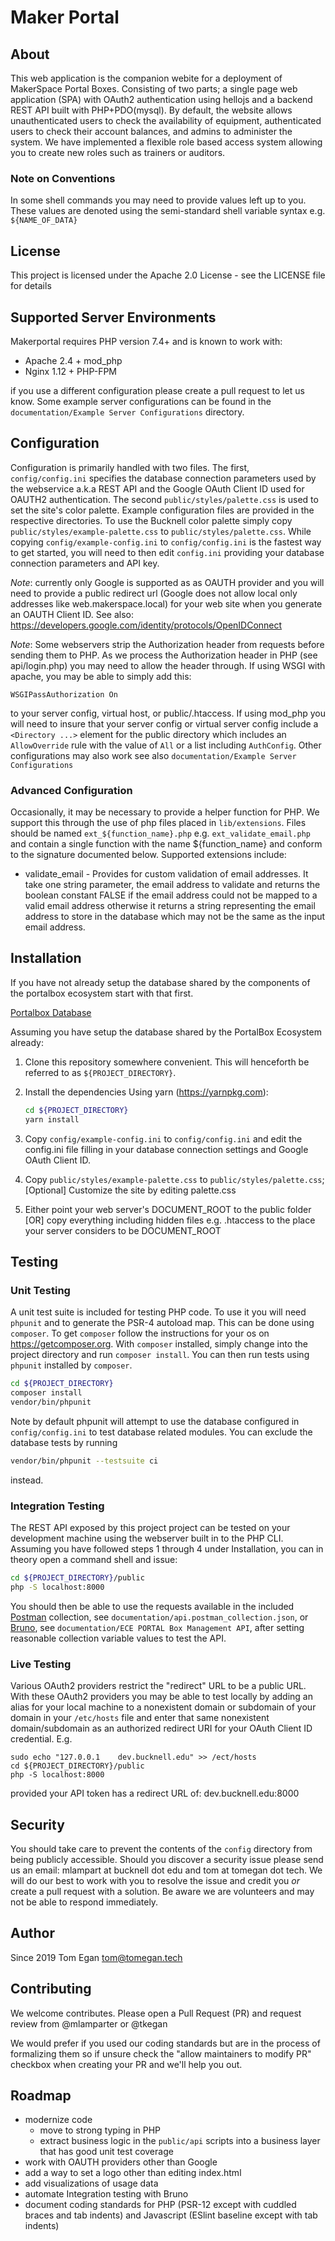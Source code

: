 # Maker Portal

## About

This web application is the companion webite for a deployment of MakerSpace Portal Boxes. Consisting of two parts; a single page web application (SPA) with OAuth2 authentication using hellojs and a backend REST API built with PHP+PDO(mysql). By default, the website allows unauthenticated users to check the availability of equipment, authenticated users to check their account balances, and admins to administer the system. We have implemented a flexible role based access system allowing you to create new roles such as trainers or auditors.

### Note on Conventions

In some shell commands you may need to provide values left up to you. These values are denoted using the semi-standard shell variable syntax e.g. `${NAME_OF_DATA}`

## License

This project is licensed under the Apache 2.0 License - see the LICENSE file for details

## Supported Server Environments

Makerportal requires PHP version 7.4+ and is known to work with:

 - Apache 2.4 + mod_php
 - Nginx 1.12 + PHP-FPM

if you use a different configuration please create a pull request to let us know. Some example server configurations can be found in the `documentation/Example Server Configurations` directory.

## Configuration

Configuration is primarily handled with two files. The first, `config/config.ini` specifies the database connection parameters used by the webservice a.k.a REST API and the Google OAuth Client ID used for OAUTH2 authentication. The second `public/styles/palette.css` is used to set the site's color palette. Example configuration files are provided in the respective directories. To use the Bucknell color palette simply copy `public/styles/example-palette.css` to `public/styles/palette.css`. While copying `config/example-config.ini` to `config/config.ini` is the fastest way to get started, you will need to then edit `config.ini` providing your database connection parameters and API key.

*Note*: currently only Google is supported as as OAUTH provider and you will need to provide a public redirect url (Google does not allow local only addresses like web.makerspace.local) for your web site when you generate an OAUTH Client ID. See also: https://developers.google.com/identity/protocols/OpenIDConnect

*Note*: Some webservers strip the Authorization header from requests before sending them to PHP. As we process the Authorization header in PHP (see api/login.php) you may need to allow the header through. If using WSGI with apache, you may be able to simply add this:

`WSGIPassAuthorization On`

to your server config, virtual host, or public/.htaccess. If using mod_php you will need to insure that your server config or virtual server config include a `<Directory ...>` element for the public directory which includes an `AllowOverride` rule with the value of `All` or a list including `AuthConfig`. Other configurations may also work see also `documentation/Example Server Configurations`

### Advanced Configuration

Occasionally, it may be necessary to provide a helper function for PHP. We support this through the use of php files placed in `lib/extensions`. Files should be named `ext_${function_name}.php` e.g. `ext_validate_email.php` and contain a single function with the name ${function_name} and conform to the signature documented below. Supported extensions include:

- validate_email - Provides for custom validation of email addresses. It take one string parameter, the email address to validate and returns the boolean constant FALSE if the email address could not be mapped to a valid email address otherwise it returns a string representing the email address to store in the database which may not be the same as the input email address.

## Installation

If you have not already setup the database shared by the components of the portalbox ecosystem start with that first.

[Portalbox Database](https://github.com/Bucknell-ECE/PortalBox-database)

Assuming you have setup the database shared by the PortalBox Ecosystem already:

1) Clone this repository somewhere convenient. This will henceforth be referred to as `${PROJECT_DIRECTORY}`.
2) Install the dependencies
	Using yarn (https://yarnpkg.com):

	```sh
	cd ${PROJECT_DIRECTORY}
	yarn install
	```
3) Copy `config/example-config.ini` to `config/config.ini` and edit the config.ini file filling in your database connection settings and Google OAuth Client ID.
4) Copy `public/styles/example-palette.css` to `public/styles/palette.css`; [Optional] Customize the site by editing palette.css
5) Either point your web server's DOCUMENT_ROOT to the public folder [OR] copy everything including hidden files e.g. .htaccess to the place your server considers to be DOCUMENT_ROOT

## Testing

### Unit Testing

A unit test suite is included for testing PHP code. To use it you will need `phpunit` and to generate the PSR-4 autoload map. This can be done using `composer`. To get `composer` follow the instructions for your os on https://getcomposer.org. With `composer` installed, simply change into the project directory and run `composer install`. You can then run tests using `phpunit` installed by `composer`.

```sh
cd ${PROJECT_DIRECTORY}
composer install
vendor/bin/phpunit
```

Note by default phpunit will attempt to use the database configured in `config/config.ini` to test database related modules. You can exclude the database tests by running

```sh
vendor/bin/phpunit --testsuite ci
```

instead.

### Integration Testing

The REST API exposed by this project project can be tested on your development machine using the webserver built in to the PHP CLI. Assuming you have followed steps 1 through 4 under Installation, you can in theory open a command shell and issue:

```sh
cd ${PROJECT_DIRECTORY}/public
php -S localhost:8000
```

You should then be able to use the requests available in the included [Postman](https://www.postman.com/) collection, see `documentation/api.postman_collection.json`, or [Bruno](https://www.usebruno.com/), see `documentation/ECE PORTAL Box Management API`, after setting reasonable collection variable values to test the API.

### Live Testing

Various OAuth2 providers restrict the "redirect" URL to be a public URL. With these OAuth2 providers you may be able to test locally by adding an alias for your local machine to a nonexistent domain or subdomain of your domain in your `/etc/hosts` file and enter that same nonexistent domain/subdomain as an authorized redirect URI for your OAuth Client ID credential. E.g.

```
sudo echo "127.0.0.1	dev.bucknell.edu" >> /ect/hosts
cd ${PROJECT_DIRECTORY}/public
php -S localhost:8000
```

provided your API token has a redirect URL of: dev.bucknell.edu:8000

## Security

You should take care to prevent the contents of the `config` directory from being publicly accessible. Should you discover a security issue please send us an email: mlampart at bucknell dot edu and tom at tomegan dot tech. We will do our best to work with you to resolve the issue and credit you *or* create a pull request with a solution. Be aware we are volunteers and may not be able to respond immediately.

## Author

Since 2019 Tom Egan <tom@tomegan.tech>

## Contributing

We welcome contributes. Please open a Pull Request (PR) and request review from @mlamparter or @tkegan

We would prefer if you used our coding standards but are in the process of formalizing them so if unsure check the "allow maintainers to modify PR" checkbox when creating your PR and we'll help you out.

## Roadmap

- modernize code
    - move to strong typing in PHP
    - extract business logic in the `public/api` scripts into a business layer that has good unit test coverage
- work with OAUTH providers other than Google
- add a way to set a logo other than editing index.html
- add visualizations of usage data
- automate Integration testing with Bruno
- document coding standards for PHP (PSR-12 except with cuddled braces and tab indents) and Javascript (ESlint baseline except with tab indents)
